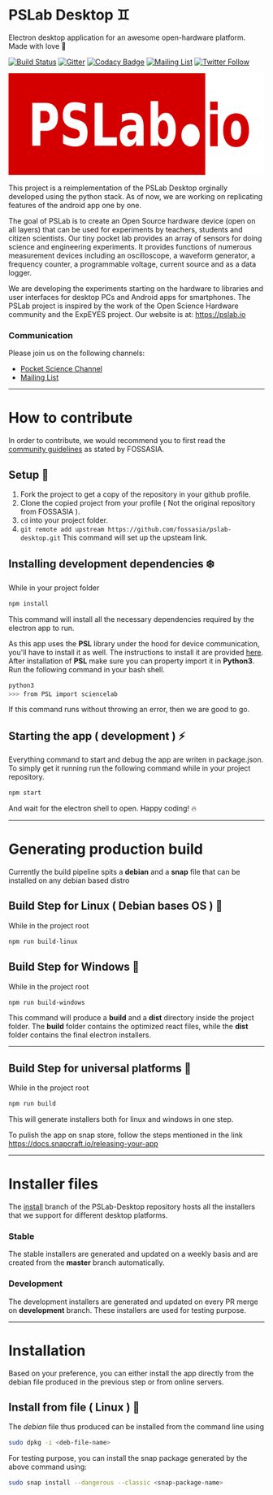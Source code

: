 # PSLab Desktop :gemini:

Electron desktop application for an awesome open-hardware platform. Made with love :purple_heart:

[![Build Status](https://travis-ci.org/fossasia/pslab-desktop.svg?branch=v2)](https://travis-ci.org/fossasia/pslab-desktop)
[![Gitter](https://badges.gitter.im/fossasia/pslab.svg)](https://gitter.im/fossasia/pslab?utm_source=badge&utm_medium=badge&utm_campaign=pr-badge)
[![Codacy Badge](https://api.codacy.com/project/badge/Grade/8259e5c2220f484e95a88cf4aaed1a96)](https://www.codacy.com/app/mb/pslab-desktop?utm_source=github.com&amp;utm_medium=referral&amp;utm_content=fossasia/pslab-desktop&amp;utm_campaign=Badge_Grade)
[![Mailing List](https://img.shields.io/badge/Mailing%20List-FOSSASIA-blue.svg)](https://groups.google.com/forum/#!forum/pslab-fossasia)
[![Twitter Follow](https://img.shields.io/twitter/follow/pslabio.svg?style=social&label=Follow&maxAge=2592000?style=flat-square)](https://twitter.com/pslabio)

<a href="https://pslab.io/" rel="PSLab Link">
	<img src="./docs/images/project_banner.jpg" alt="PSLab Banner" width="700px" height="200px"/>
</a>   
  
This project is a reimplementation of the PSLab Desktop orginally developed using the python stack. As of now, we are working on replicating features of the android app one by one.

The goal of PSLab is to create an Open Source hardware device (open on all layers) that can be used for experiments by teachers, students and citizen scientists. Our tiny pocket lab provides an array of sensors for doing science and engineering experiments. It provides functions of numerous measurement devices including an oscilloscope, a waveform generator, a frequency counter, a programmable voltage, current source and as a data logger.

We are developing the experiments starting on the hardware to libraries and user interfaces for desktop PCs and Android apps for smartphones. The PSLab project is inspired by the work of the Open Science Hardware community and the ExpEYES project. Our website is at: https://pslab.io

### Communication

Please join us on the following channels:
* [Pocket Science Channel](https://gitter.im/fossasia/pslab)
* [Mailing List](https://groups.google.com/forum/#!forum/pslab-fossasia)

***

# How to contribute
In order to contribute, we would recommend you to first read the [community guidelines](https://blog.fossasia.org/open-source-developer-guide-and-best-practices-at-fossasia/) as stated by FOSSASIA.

## Setup  :metal:
1. Fork the project to get a copy of the repository in your github profile.
2. Clone the copied project from your profile ( Not the original repository from FOSSASIA ).
3. ```cd``` into your project folder.
4. ```git remote add upstream https://github.com/fossasia/pslab-desktop.git``` This command will set up the upsteam link.

## Installing development dependencies :snowflake:
While in your project folder
```bash
npm install
```
This command will install all the necessary dependencies required by the electron app to run.  
  
As this app uses the **PSL** library under the hood for device communication, you'll have to install it as well.
The instructions to install it are provided [here](https://github.com/fossasia/pslab-python).
After installation of **PSL** make sure you can property import it in **Python3**. Run the following command in your bash shell.
```bash
python3
>>> from PSL import sciencelab
```
If this command runs without throwing an error, then we are good to go.

## Starting the app ( development ) :zap:
Everything command to start and debug the app are writen in package.json. To simply get it running run the following command while in your project repository.
```bash
npm start
```
And wait for the electron shell to open. 
Happy coding!  :fire:
  
*** 
		  
# Generating production build
Currently the build pipeline spits a **debian** and a **snap** file that can be installed on any debian based distro

## Build Step for Linux ( Debian bases OS ) :beginner:
While in the project root  
```bash
npm run build-linux
```  
## Build Step for Windows :beginner:
While in the project root  
```bash
npm run build-windows
```
This command will produce a **build** and a **dist** directory inside the project folder. The **build** folder contains the optimized react files, while the **dist** folder contains the final electron installers. 

---

## Build Step for universal platforms :beginner:
While in the project root  
```bash
npm run build
```
This will generate installers both for linux and windows in one step.

To pulish the app on snap store, follow the steps mentioned in the link https://docs.snapcraft.io/releasing-your-app

*** 

# Installer files
The [install](https://github.com/fossasia/pslab-desktop/tree/install) branch of the PSLab-Desktop repository hosts all the installers that we support for different desktop platforms. 

### Stable
The stable installers are generated and updated on a weekly basis and are created from the **master** branch automatically.

### Development
The development installers are generated and updated on every PR merge on **development** branch. These installers are used for testing purpose. 

***
		  
# Installation
Based on your preference, you can either install the app directly from the debian file produced in the previous step or from online servers.

## Install from file ( Linux ) :penguin: 
The *debian* file thus produced can be installed from the command line using 
```bash
sudo dpkg -i <deb-file-name>
```
For testing purpose, you can install the snap package generated by the above command using:
```bash
sudo snap install --dangerous --classic <snap-package-name>
```